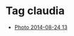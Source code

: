 <!--
title: Tag claudia
date: 2020-06-28T14:51:44.918Z
tags:
-->
# Tag claudia

 * [Photo 2014-08-24 13](95636419257.md)